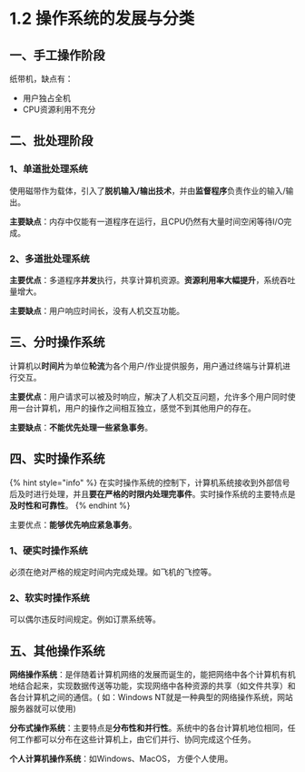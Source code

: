 # 1.2 操作系统的发展与分类

## 一、手工操作阶段

纸带机，缺点有：

* 用户独占全机
* CPU资源利用不充分



## 二、批处理阶段

### 1、单道批处理系统

使用磁带作为载体，引入了**脱机输入/输出技术**，并由**监督程序**负责作业的输入/输出。

**主要缺点**：内存中仅能有一道程序在运行，且CPU仍然有大量时间空闲等待I/O完成。

### 2、多道批处理系统

**主要优点**：多道程序**并发**执行，共享计算机资源。**资源利用率大幅提升**，系统吞吐量增大。

**主要缺点**：用户响应时间长，没有人机交互功能。



## 三、分时操作系统

计算机以**时间片**为单位**轮流**为各个用户/作业提供服务，用户通过终端与计算机进行交互。

**主要优点**：用户请求可以被及时响应，解决了人机交互问题，允许多个用户同时使用一台计算机，用户的操作之间相互独立，感觉不到其他用户的存在。

**主要缺点**：**不能优先处理一些紧急事务**。



## 四、实时操作系统

{% hint style="info" %}
在实时操作系统的控制下，计算机系统接收到外部信号后及时进行处理，并且**要在严格的时限内处理完事件**。实时操作系统的主要特点是**及时性和可靠性**。
{% endhint %}

主要优点：**能够优先响应紧急事务**。

### 1、硬实时操作系统

必须在绝对严格的规定时间内完成处理。如飞机的飞控等。

### 2、软实时操作系统

可以偶尔违反时间规定。例如订票系统等。



## 五、其他操作系统

**网络操作系统**：是伴随着计算机网络的发展而诞生的，能把网络中各个计算机有机地结合起来，实现数据传送等功能，实现网络中各种资源的共享（如文件共享）和各台计算机之间的通信。\( 如：Windows NT就是一种典型的网络操作系统，网站服务器就可以使用\) 

**分布式操作系统**：主要特点是**分布性和并行性**。系统中的各台计算机地位相同，任何工作都可以分布在这些计算机上，由它们并行、协同完成这个任务。

**个人计算机操作系统**：如Windows、MacOS， 方便个人使用。

